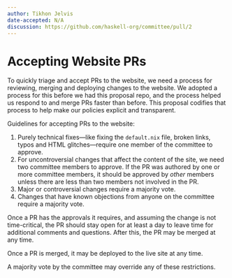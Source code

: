```yaml
---
author: Tikhon Jelvis
date-accepted: N/A
discussion: https://github.com/haskell-org/committee/pull/2
---
```


# Accepting Website PRs

To quickly triage and accept PRs to the website, we need a process for reviewing, merging and deploying changes to the website. We adopted a process for this before we had this proposal repo, and the process helped us respond to and merge PRs faster than before. This proposal codifies that process to help make our policies explicit and transparent.

Guidelines for accepting PRs to the website:

  1. Purely technical fixes—like fixing the `default.nix` file, broken links, typos and HTML glitches—require one member of the committee to approve.
  2. For uncontroversial changes that affect the content of the site, we need two committee members to approve. If the PR was authored by one or more committee members, it should be approved by *other* members unless there are less than two members not involved in the PR.
  3. Major or controversial changes require a majority vote.
  4. Changes that have known objections from anyone on the committee require a majority vote.
  
Once a PR has the approvals it requires, and assuming the change is not time-critical, the PR should stay open for at least a day to leave time for additional comments and questions. After this, the PR may be merged at any time.

Once a PR is merged, it may be deployed to the live site at any time.

A majority vote by the committee may override any of these restrictions.
